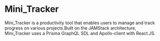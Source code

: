 # Mini_Tracker
Mini_Tracker is a productivity tool that enables users to manage and track progress on various projects.Built on the JAMStack architecture, Mini_Tracker uses a Prisma GraphQL SDL and Apollo-client with React.JS.
